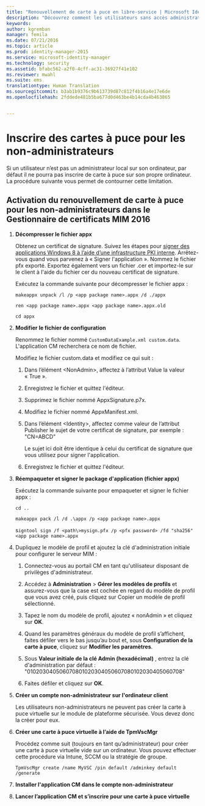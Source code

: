 ```yaml
---
title: "Renouvellement de carte à puce en libre-service | Microsoft Identity Manager"
description: "Découvrez comment les utilisateurs sans accès administrateur à leur ordinateur peuvent inscrire des cartes à puce afin de pouvoir utiliser le Gestionnaire de certificats."
keywords: 
author: kgremban
manager: femila
ms.date: 07/21/2016
ms.topic: article
ms.prod: identity-manager-2015
ms.service: microsoft-identity-manager
ms.technology: security
ms.assetid: bfabc562-a2f0-4cff-ac31-36927f41e102
ms.reviewer: mwahl
ms.suite: ems
translationtype: Human Translation
ms.sourcegitcommit: b3ab1b9376c9b613739d87c812f4b16a4e17e6de
ms.openlocfilehash: 2fddede481b5ba677d0d463be4b14cda4b463865


---
```


# Inscrire des cartes à puce pour les non-administrateurs
Si un utilisateur n’est pas un administrateur local sur son ordinateur, par défaut il ne pourra pas inscrire de carte à puce sur son propre ordinateur. La procédure suivante vous permet de contourner cette limitation.

## Activation du renouvellement de carte à puce pour les non-administrateurs dans le Gestionnaire de certificats MIM 2016

1.  **Décompresser le fichier appx**

    Obtenez un certificat de signature. Suivez les étapes pour [signer des applications Windows 8 à l’aide d’une infrastructure PKI interne](http://blogs.technet.com/b/deploymentguys/archive/2013/06/14/signing-windows-8-applications-using-an-internal-pki.aspx). Arrêtez-vous quand vous parvenez à « Signer l'application ». Nommez le fichier pfx exporté. Exportez également vers un fichier .cer et importez-le sur le client à l'aide du fichier cer du nouveau certificat de signature.

    Exécutez la commande suivante pour décompresser le fichier appx :

    `makeappx unpack /l /p <app package name>.appx /d ./appx`

    `ren <app package name>.appx <app package name>.appx.old`

    `cd appx`

2.  **Modifier le fichier de configuration**

    Renommez le fichier nommé `CustomDataExample.xml custom.data`. L'application CM recherchera ce nom de fichier.

    Modifiez le fichier custom.data et modifiez ce qui suit :

    1.  Dans l’élément &lt;NonAdmin&gt;, affectez à l’attribut Value la valeur « True ».

    2.  Enregistrez le fichier et quittez l'éditeur.

    3.  Supprimez le fichier nommé AppxSignature.p7x.

    4.  Modifiez le fichier nommé AppxManifest.xml.

    5.  Dans l’élément &lt;Identity&gt;, affectez comme valeur de l’attribut Publisher le sujet de votre certificat de signature, par exemple : "CN=ABCD"

        Le sujet ici doit être identique à celui du certificat de signature que vous utilisez pour signer l'application.

    6.  Enregistrez le fichier et quittez l'éditeur.

3.  **Réempaqueter et signer le package d'application (fichier appx)**

    Exécutez la commande suivante pour empaqueter et signer le fichier appx :

    `cd ..`

    `makeappx pack /l /d .\appx /p <app package name>.appx`

    s`igntool sign /f <path\>mysign.pfx /p <pfx password> /fd "sha256" <app package name>.appx`

4.  Dupliquez le modèle de profil et ajoutez la clé d'administration initiale pour configurer le serveur MIM :

    1.  Connectez-vous au portail CM en tant qu'utilisateur disposant de privilèges d'administrateur.

    2.  Accédez à **Administration** &gt; **Gérer les modèles de profils** et assurez-vous que la case est cochée en regard du modèle de profil que vous avez créé, puis cliquez sur Copier un modèle de profil sélectionné.

    3.  Tapez le nom du modèle de profil, ajoutez « nonAdmin » et cliquez sur **OK**.

    4.  Quand les paramètres généraux du modèle de profil s’affichent, faites défiler vers le bas jusqu’au bout et, sous **Configuration de la carte à puce**, cliquez sur **Modifier les paramètres**.

    5.  Sous **Valeur initiale de la clé Admin (hexadécimal)** , entrez la clé d'administration par défaut : "010203040506070801020304050607080102030405060708"

    6.  Faites défiler et cliquez sur **OK**.

5.  **Créer un compte non-administrateur sur l'ordinateur client**

    Les utilisateurs non-administrateurs ne peuvent pas créer la carte à puce virtuelle sur le module de plateforme sécurisée. Vous devez donc la créer pour eux.

6.  **Créer une carte à puce virtuelle à l’aide de TpmVscMgr**

    Procédez comme suit (toujours en tant qu’administrateur) pour créer une carte à puce virtuelle vide sur un ordinateur. Vous pouvez effectuer cette procédure via Intune, SCCM ou la stratégie de groupe.

    `TpmVscMgr create /name MyVSC /pin default /adminkey default /generate`

7.  **Installer l'application CM dans le compte non-administrateur**

8.  **Lancer l’application CM et s’inscrire pour une carte à puce virtuelle**



<!--HONumber=Jul16_HO3-->


